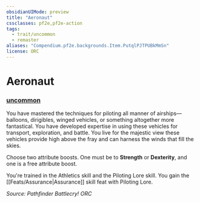```yaml
---
obsidianUIMode: preview
title: "Aeronaut"
cssclasses: pf2e,pf2e-action
tags:
  - trait/uncommon
  - remaster
aliases: "Compendium.pf2e.backgrounds.Item.PutqlPJTPUBkMmSn"
license: ORC
---
```

# Aeronaut

### [uncommon](uncommon "Uncommon Rarity Trait")






You have mastered the techniques for piloting all manner of airships—balloons, dirigibles, winged vehicles, or something altogether more fantastical. You have developed expertise in using these vehicles for transport, exploration, and battle. You live for the majestic view these vehicles provide high above the fray and can harness the winds that fill the skies.

Choose two attribute boosts. One must be to **Strength** or **Dexterity**, and one is a free attribute boost.

You're trained in the Athletics skill and the Piloting Lore skill. You gain the [[Feats/Assurance|Assurance]] skill feat with Piloting Lore.

*Source: Pathfinder Battlecry!*
*ORC*